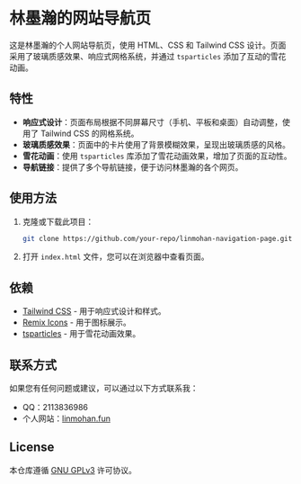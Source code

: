 # 林墨瀚的网站导航页

这是林墨瀚的个人网站导航页，使用 HTML、CSS 和 Tailwind CSS 设计。页面采用了玻璃质感效果、响应式网格系统，并通过 `tsparticles` 添加了互动的雪花动画。

## 特性

- **响应式设计**：页面布局根据不同屏幕尺寸（手机、平板和桌面）自动调整，使用了 Tailwind CSS 的网格系统。
- **玻璃质感效果**：页面中的卡片使用了背景模糊效果，呈现出玻璃质感的风格。
- **雪花动画**：使用 `tsparticles` 库添加了雪花动画效果，增加了页面的互动性。
- **导航链接**：提供了多个导航链接，便于访问林墨瀚的各个网页。

## 使用方法

1. 克隆或下载此项目：
    ```bash
    git clone https://github.com/your-repo/linmohan-navigation-page.git
    ```
2. 打开 `index.html` 文件，您可以在浏览器中查看页面。

## 依赖

- [Tailwind CSS](https://tailwindcss.com/) - 用于响应式设计和样式。
- [Remix Icons](https://remixicon.com/) - 用于图标展示。
- [tsparticles](https://particles.js.org/) - 用于雪花动画效果。

## 联系方式

如果您有任何问题或建议，可以通过以下方式联系我：

- QQ：2113836986
- 个人网站：[linmohan.fun](https://linmohan.fun)

## License

本仓库遵循 [GNU GPLv3](https://www.gnu.org/licenses/gpl-3.0.html) 许可协议。
